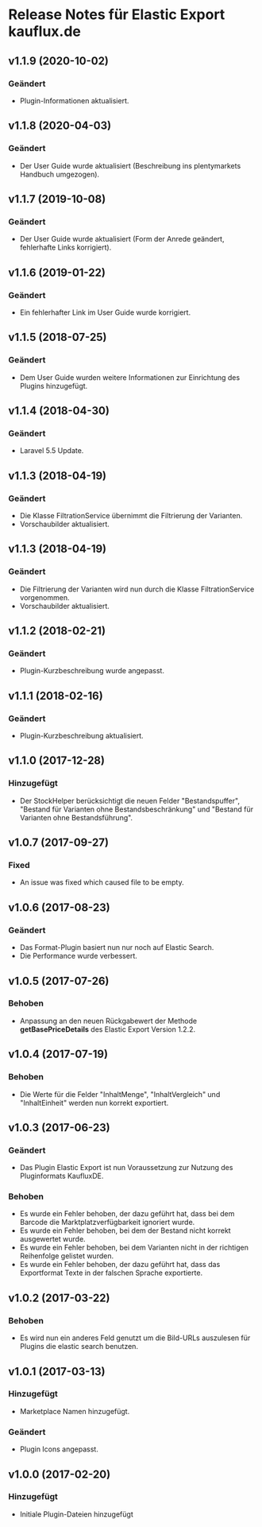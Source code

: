 # Release Notes für Elastic Export kauflux.de

## v1.1.9 (2020-10-02)

### Geändert
- Plugin-Informationen aktualisiert.

## v1.1.8 (2020-04-03)

### Geändert
- Der User Guide wurde aktualisiert (Beschreibung ins plentymarkets Handbuch umgezogen).

## v1.1.7 (2019-10-08)

### Geändert
- Der User Guide wurde aktualisiert (Form der Anrede geändert, fehlerhafte Links korrigiert).

## v1.1.6 (2019-01-22)

### Geändert
- Ein fehlerhafter Link im User Guide wurde korrigiert.

## v1.1.5 (2018-07-25)

### Geändert
- Dem User Guide wurden weitere Informationen zur Einrichtung des Plugins hinzugefügt.

## v1.1.4 (2018-04-30)

### Geändert
- Laravel 5.5 Update.

## v1.1.3 (2018-04-19)

### Geändert
- Die Klasse FiltrationService übernimmt die Filtrierung der Varianten.
- Vorschaubilder aktualisiert.

## v1.1.3 (2018-04-19)

### Geändert
- Die Filtrierung der Varianten wird nun durch die Klasse FiltrationService vorgenommen.
- Vorschaubilder aktualisiert.

## v1.1.2 (2018-02-21)

### Geändert
- Plugin-Kurzbeschreibung wurde angepasst.

## v1.1.1 (2018-02-16)

### Geändert
- Plugin-Kurzbeschreibung aktualisiert.

## v1.1.0 (2017-12-28)

### Hinzugefügt
- Der StockHelper berücksichtigt die neuen Felder "Bestandspuffer", "Bestand für Varianten ohne Bestandsbeschränkung" und "Bestand für Varianten ohne Bestandsführung".

## v1.0.7 (2017-09-27)

### Fixed
- An issue was fixed which caused file to be empty.

## v1.0.6 (2017-08-23)

### Geändert
- Das Format-Plugin basiert nun nur noch auf Elastic Search.
- Die Performance wurde verbessert.

## v1.0.5 (2017-07-26)

### Behoben
- Anpassung an den neuen Rückgabewert der Methode **getBasePriceDetails** des Elastic Export Version 1.2.2.

## v1.0.4 (2017-07-19)

### Behoben
- Die Werte für die Felder "InhaltMenge", "InhaltVergleich" und "InhaltEinheit" werden nun korrekt exportiert.

## v1.0.3 (2017-06-23)

### Geändert
- Das Plugin Elastic Export ist nun Voraussetzung zur Nutzung des Pluginformats KaufluxDE.

### Behoben
- Es wurde ein Fehler behoben, der dazu geführt hat, dass bei dem Barcode die Marktplatzverfügbarkeit ignoriert wurde.
- Es wurde ein Fehler behoben, bei dem der Bestand nicht korrekt ausgewertet wurde.
- Es wurde ein Fehler behoben, bei dem Varianten nicht in der richtigen Reihenfolge gelistet wurden.
- Es wurde ein Fehler behoben, der dazu geführt hat, dass das Exportformat Texte in der falschen Sprache exportierte.

## v1.0.2 (2017-03-22)

### Behoben
- Es wird nun ein anderes Feld genutzt um die Bild-URLs auszulesen für Plugins die elastic search benutzen.

## v1.0.1 (2017-03-13)

### Hinzugefügt
- Marketplace Namen hinzugefügt.

### Geändert
- Plugin Icons angepasst.

## v1.0.0 (2017-02-20)

### Hinzugefügt
- Initiale Plugin-Dateien hinzugefügt
